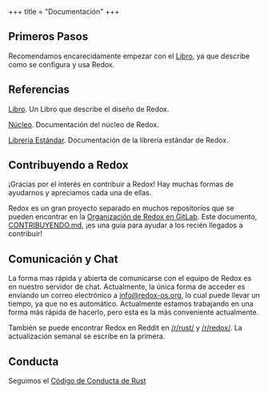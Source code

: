 +++
title = "Documentación"
+++

## Primeros Pasos

Recomendamos encarecidamente empezar con el [Libro](https://doc.redox-os.org/book/), ya que describe como se configura y usa Redox.

## Referencias

[Libro](https://doc.redox-os.org/book/). Un Libro que describe el diseño de Redox.

[Núcleo](https://doc.redox-os.org/kernel/kernel/). Documentación del núcleo de Redox.

[Librería Estándar](https://doc.redox-os.org/std/std/). Documentación de la librería estándar de Redox.

## Contribuyendo a Redox

¡Gracias por el interés en contribuir a Redox!
Hay muchas formas de ayudarnos y apreciamos cada una de ellas.

Redox es un gran proyecto separado en muchos repositorios que se pueden encontrar en la
[Organización de Redox en GitLab](https://gitlab.redox-os.org/redox-os). Este documento,
[CONTRIBUYENDO.md](https://gitlab.redox-os.org/redox-os/redox/blob/master/CONTRIBUTING.md),
 ¡es una guía para ayudar a los recién llegados a contribuir!

## Comunicación y Chat

La forma mas rápida y abierta de comunicarse con el equipo de Redox es en
nuestro servidor de chat. Actualmente, la única forma de acceder es enviando
un correo electrónico a [info@redox-os.org](mailto:info@redox-os.org),
lo cual puede llevar un tiempo, ya que no es automático. Actualmente estamos
trabajando en una forma más rápida de hacerlo, pero esta es la más
conveniente actualmente.

También se puede encontrar Redox en Reddit en
[/r/rust/](https://www.reddit.com/r/rust) y
[/r/redox/](https://www.reddit.com/r/redox). La actualización semanal se
escribe en la primera.

## Conducta

Seguimos el [Código de Conducta de Rust](https://www.rust-lang.org/policies/code-of-conduct)
